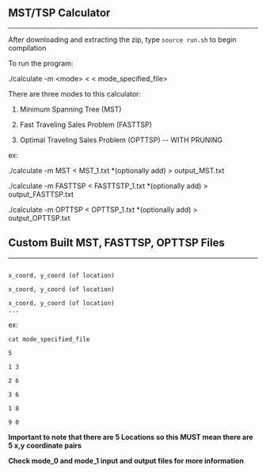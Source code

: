 ## MST/TSP Calculator
------------------------------------------------------------

After downloading and extracting the zip, type `source run.sh` to begin compilation

To run the program:

./calculate -m \<mode\> < \< mode_specified_file\>

There are three modes to this calculator:

1. Minimum Spanning Tree (MST)

2. Fast Traveling Sales Problem (FASTTSP)

3. Optimal Traveling Sales Problem (OPTTSP) -- WITH PRUNING

ex:


./calculate -m MST < MST_1.txt *(optionally add) > output_MST.txt

./calculate -m FASTTSP < FASTTSTP_1.txt *(optionally add) > output_FASTTSP.txt 

./calculate -m OPTTSP < OPTTSP_1.txt *(optionally add)  > output_OPTTSP.txt


## Custom Built MST, FASTTSP, OPTTSP Files
----------------------------------------------------------------

```\< Number of total Locations\>

x_coord, y_coord (of location)

x_coord, y_coord (of location)

x_coord, y_coord (of location)
...
```


ex:

`cat mode_specified_file`

```
5

1 3

2 6

3 6

1 8

9 0
```

**Important to note that there are 5 Locations so this MUST mean there are 5 x,y coordinate pairs**

**Check mode_0 and mode_1 input and output files for more information**
